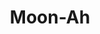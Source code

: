 --- 
title: "Moon-Ah"
publishdate: "2019-7-6T16:48:46+02:00"
src: "https://365manga.net/manga/moon-ah"
image: "https://data.365manga.net/images/thumbnails/15812-moon-ah.jpg"
description: "A lady abandons a child in the temple of a Mountain God and he decides to save the child and raise it as his own."
---